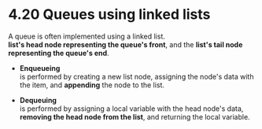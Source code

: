 # 4.20 Queues using linked lists

A queue is often implemented using a linked list.   
**list's head node representing the queue's front**, and the **list's tail node representing the queue's end**.   

* **Enqueueing**   
is performed by creating a new list node, assigning the node's data with the item, and **appending** the node to the list.   

* **Dequeuing**   
is performed by assigning a local variable with the head node's data, **removing the head node from the list**, and returning the local variable.   
